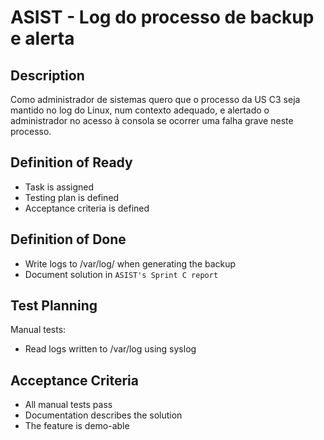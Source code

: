 # ASIST - Log do processo de backup e alerta

## Description

Como administrador de sistemas quero que o processo da US C3 seja mantido no
log do Linux, num contexto adequado, e alertado o administrador no acesso à
consola se ocorrer uma falha grave neste processo.


## Definition of Ready

- Task is assigned
- Testing plan is defined
- Acceptance criteria is defined

## Definition of Done

- Write logs to /var/log/ when generating the backup
- Document solution in `ASIST's Sprint C report`

## Test Planning

Manual tests:

- Read logs written to /var/log using syslog

## Acceptance Criteria

- All manual tests pass
- Documentation describes the solution
- The feature is demo-able

